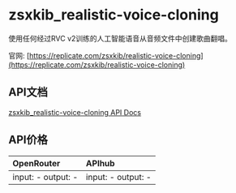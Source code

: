 # zsxkib_realistic-voice-cloning

使用任何经过RVC v2训练的人工智能语音从音频文件中创建歌曲翻唱。

官网: [https://replicate.com/zsxkib/realistic-voice-cloning](https://replicate.com/zsxkib/realistic-voice-cloning)

## API文档

[zsxkib_realistic-voice-cloning API Docs](../apis/zh/zsxkib_realistic-voice-cloning.md)

## API价格

| OpenRouter | APIhub |
|:---|:---|
| input: - output: - | input: - output: - |
